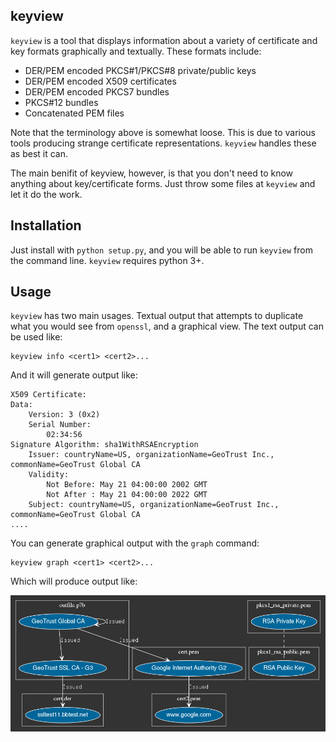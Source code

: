 keyview
-------

`keyview` is a tool that displays information about a variety of certificate and
key formats graphically and textually. These formats include:

- DER/PEM encoded PKCS#1/PKCS#8 private/public keys
- DER/PEM encoded X509 certificates
- DER/PEM encoded PKCS7 bundles
- PKCS#12 bundles
- Concatenated PEM files

Note that the terminology above is somewhat loose. This is due to various tools
producing strange certificate representations. `keyview` handles these as best
it can.

The main benifit of keyview, however, is that you don't need to know anything about
key/certificate forms. Just throw some files at `keyview` and let it do the work.

Installation
------------

Just install with `python setup.py`, and you will be able to run `keyview` from the
command line. `keyview` requires python 3+.

Usage
-----

`keyview` has two main usages. Textual output that attempts to duplicate what you
would see from `openssl`, and a graphical view. The text output can be used like:

    keyview info <cert1> <cert2>...

And it will generate output like:

    X509 Certificate:
    Data:
        Version: 3 (0x2)
        Serial Number:
            02:34:56
    Signature Algorithm: sha1WithRSAEncryption
        Issuer: countryName=US, organizationName=GeoTrust Inc., commonName=GeoTrust Global CA
        Validity:
            Not Before: May 21 04:00:00 2002 GMT
            Not After : May 21 04:00:00 2022 GMT
        Subject: countryName=US, organizationName=GeoTrust Inc., commonName=GeoTrust Global CA
    ....

You can generate graphical output with the `graph` command:

    keyview graph <cert1> <cert2>...

Which will produce output like:

![graph example](resources/example.png)
